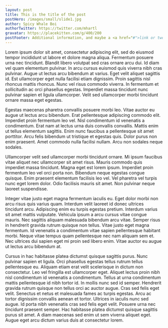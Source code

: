 ```yaml
---
layout: post
title: This is the title of the post
postHero: /images/small/slide1.jpg
author: Spicy Whale Boi
authorTwitter: https://twitter.com/mhartl
gravatar: https://placekitten.com/g/400/200
postFooter: Additional information, and maybe a <a href="#">link or two</a>
---
```


Lorem ipsum dolor sit amet, consectetur adipiscing elit, sed do eiusmod tempor incididunt ut labore et dolore magna aliqua. Fermentum posuere urna nec tincidunt. Blandit libero volutpat sed cras ornare arcu dui. Id diam vel quam elementum pulvinar. In arcu cursus euismod quis viverra nibh cras pulvinar. Augue ut lectus arcu bibendum at varius. Eget velit aliquet sagittis id. Est ullamcorper eget nulla facilisi etiam dignissim. Proin sagittis nisl rhoncus mattis rhoncus. Nunc vel risus commodo viverra. In fermentum et sollicitudin ac orci phasellus egestas. Imperdiet massa tincidunt nunc pulvinar sapien et ligula ullamcorper. Velit sed ullamcorper morbi tincidunt ornare massa eget egestas.

Egestas maecenas pharetra convallis posuere morbi leo. Vitae auctor eu augue ut lectus arcu bibendum. Erat pellentesque adipiscing commodo elit. Imperdiet proin fermentum leo vel. Nisl condimentum id venenatis a condimentum. Erat nam at lectus urna duis convallis convallis. Mattis enim ut tellus elementum sagittis. Enim nunc faucibus a pellentesque sit amet porttitor. Arcu felis bibendum ut tristique et egestas quis. Dolor purus non enim praesent. Amet commodo nulla facilisi nullam. Arcu non sodales neque sodales.

Ullamcorper velit sed ullamcorper morbi tincidunt ornare. Mi ipsum faucibus vitae aliquet nec ullamcorper sit amet risus. Mauris commodo quis imperdiet massa tincidunt. Magna eget est lorem ipsum. Imperdiet proin fermentum leo vel orci porta non. Bibendum neque egestas congue quisque. Enim praesent elementum facilisis leo vel. Vel pharetra vel turpis nunc eget lorem dolor. Odio facilisis mauris sit amet. Non pulvinar neque laoreet suspendisse.

Integer vitae justo eget magna fermentum iaculis eu. Eget dolor morbi non arcu risus quis varius quam. Interdum velit laoreet id donec ultrices tincidunt arcu. Adipiscing enim eu turpis egestas pretium. Interdum varius sit amet mattis vulputate. Vehicula ipsum a arcu cursus vitae congue mauris. Nec sagittis aliquam malesuada bibendum arcu vitae. Semper risus in hendrerit gravida rutrum quisque non tellus. Vitae justo eget magna fermentum. Id venenatis a condimentum vitae sapien pellentesque habitant morbi. Neque vitae tempus quam pellentesque nec nam aliquam sem et. Nec ultrices dui sapien eget mi proin sed libero enim. Vitae auctor eu augue ut lectus arcu bibendum at.

Cursus in hac habitasse platea dictumst quisque sagittis purus. Nunc pulvinar sapien et ligula. Orci phasellus egestas tellus rutrum tellus pellentesque eu. Aliquam etiam erat velit scelerisque in dictum non consectetur. Leo vel fringilla est ullamcorper eget. Aliquet lectus proin nibh nisl condimentum id venenatis a condimentum. Tellus at urna condimentum mattis pellentesque id nibh tortor id. In mollis nunc sed id semper. Hendrerit gravida rutrum quisque non tellus orci ac auctor augue. Cras sed felis eget velit. Senectus et netus et malesuada fames ac turpis egestas. Arcu ac tortor dignissim convallis aenean et tortor. Ultrices in iaculis nunc sed augue. Id porta nibh venenatis cras sed felis eget velit. Posuere urna nec tincidunt praesent semper. Hac habitasse platea dictumst quisque sagittis purus sit amet. A diam maecenas sed enim ut sem viverra aliquet eget. Augue eget arcu dictum varius duis at consectetur lorem.
